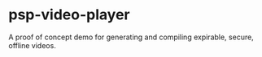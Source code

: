# psp-video-player
A proof of concept demo for generating and compiling expirable, secure, offline videos.

